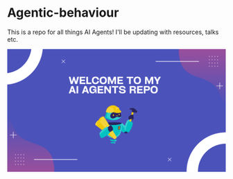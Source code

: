 # Agentic-behaviour
This is a repo for all things AI Agents! 
I'll be updating with resources, talks etc. 

![agent image](https://github.com/marlenezw/Agentic-behaviour/blob/main/welcome_agent.svg)
